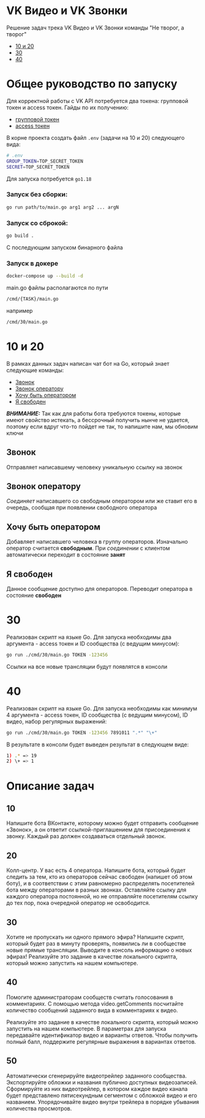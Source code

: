 # VK Видео и VK Звонки

Решение задач трека VK Видео и VK Звонки команды "Не творог, а творог"

- [10 и 20](#10-и-20)
- [30](#30)
- [40](#40)


# Общее руководство по запуску
Для корректной работы с VK API потребуется два токена: групповой токен и access токен. 
Гайды по их получению: 
- [групповой токен](https://dev.vk.com/api/bots/getting-started#%D0%9F%D0%BE%D0%BB%D1%83%D1%87%D0%B5%D0%BD%D0%B8%D0%B5%20%D0%BA%D0%BB%D1%8E%D1%87%D0%B0%20%D0%B4%D0%BE%D1%81%D1%82%D1%83%D0%BF%D0%B0)
- [access токен](https://www.pandoge.com/socialnye-seti-i-messendzhery/poluchenie-klyucha-dostupa-access_token-dlya-api-vkontakte)

В корне проекта создать файл `.env` (задачи на 10 и 20) следующего вида:
```bash
# .env
GROUP_TOKEN=TOP_SECRET_TOKEN
SECRET=TOP_SECRET_TOKEN
```

Для запуска потребуется `go1.18`

### Запуск без сборки:
```bash
go run path/to/main.go arg1 arg2 ... argN
```

### Запуск со сброкой:
```bash
go build .
```
C последующим запуском бинарного файла

### Запуск в докере
```bash
docker-compose up --build -d
```

main.go файлы располагаются по пути 
```bash
/cmd/{TASK}/main.go
```
например 
```bash
/cmd/30/main.go
```

# 10 и 20
В рамках данных задач написан чат бот на Go, который знает следующие команды:

- [Звонок](#звонок)
- [Звонок оператору](#звонок-оператору)
- [Хочу быть оператором](#хочу-быть-оператором)
- [Я свободен](#я-свободен)

**_ВНИМАНИЕ:_**
Так как для работы бота требуются токены, которые имеют свойство истекать, а бессрочный получить нынче не удается, поэтому если вдруг что-то пойдет не так, то напишите нам, мы обновим ключи

## Звонок
Отправляет написавшему человеку уникальную ссылку на звонок

## Звонок оператору
*Соединяет* написавшего со свободным оператором или же ставит его в очередь, сообщая при появлении свободного оператора

## Хочу быть оператором
Добавляет написавшего человека в группу операторов. Изначально оператор считается **свободным**. При *соединении* с клиентом автоматически переходит в состояние **занят**

## Я свободен
Данное сообщение доступно для операторов. Переводит оператора в состояние **свободен**

# 30
Реализован скрипт на языке Go. Для запуска необходимы два аргумента - access токен и ID сообщества (c ведущим минусом):
```bash
go run ./cmd/30/main.go TOKEN -123456
```
Ссылки на все новые трансляции будут появлятся в консоли

# 40
Реализован скрипт на языке Go. Для запуска необходимы как минимум 4 аргумента - access токен, ID сообщества (c ведущим минусом), ID видео, набор регулярных выражений:
```bash
go run ./cmd/30/main.go TOKEN -123456 7891011 ".*" "\+" 
```
В результате в консоли будет выведен результат в следующем виде:
```bash
1) .* => 19
2) \+ => 1
```

# Описание задач

## 10
Напишите бота ВКонтакте, которому можно будет отправить сообщение «Звонок», а он ответит ссылкой-приглашением для присоединения к звонку. Каждый раз должен создаваться отдельный звонок.

## 20
Колл-центр. У вас есть 4 оператора. Напишите бота, который будет следить за тем, кто из операторов сейчас свободен (напишет об этом боту), и в соответствии с этим равномерно распределять посетителей бота между операторами в разных звонках. Оставляйте ссылку для каждого оператора постоянной, но не отправляйте посетителям ссылку до тех пор, пока очередной оператор не освободится.

## 30
Хотите не пропускать ни одного прямого эфира? Напишите скрипт, который будет раз в минуту проверять, появились ли в сообществе новые прямые трансляции. Выводите в консоль информацию о новых эфирах! Реализуйте это задание в качестве локального скрипта, который можно запустить на нашем компьютере.

## 40
Помогите администраторам сообществ считать голосования в комментариях. С помощью метода video.getComments посчитайте количество сообщений заданного вида в комментариях к видео.

Реализуйте это задание в качестве локального скрипта, который можно запустить на нашем компьютере. В параметрах для запуска передавайте идентификатор видео и варианты ответов. Чтобы получить полный балл, поддержите регулярные выражения в вариантах ответов.

## 50
Автоматически сгенерируйте видеотрейлер заданного сообщества. Экспортируйте обложки и названия публично доступных видеозаписей. Сформируйте из них видеотрейлер, в котором каждое видео канала будет представлено пятисекундным сегментом с обложкой видео и его названием. Упорядочивайте видео внутри трейлера в порядке убывания количества просмотров.